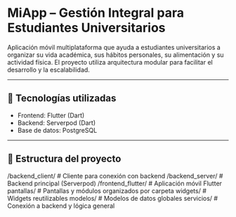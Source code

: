 
# MiApp – Gestión Integral para Estudiantes Universitarios

Aplicación móvil multiplataforma que ayuda a estudiantes universitarios a organizar su vida académica, sus hábitos personales, su alimentación y su actividad física. El proyecto utiliza arquitectura modular para facilitar el desarrollo y la escalabilidad.

---

## 🚀 Tecnologías utilizadas

- Frontend: Flutter (Dart)
- Backend: Serverpod (Dart)
- Base de datos: PostgreSQL

---

## 📂 Estructura del proyecto
/backend_client/ # Cliente para conexión con backend
/backend_server/ # Backend principal (Serverpod)
/frontend_flutter/ # Aplicación móvil Flutter
  pantallas/ # Pantallas y módulos organizados por carpeta
  widgets/ # Widgets reutilizables
  modelos/ # Modelos de datos globales
  servicios/ # Conexión a backend y lógica general
